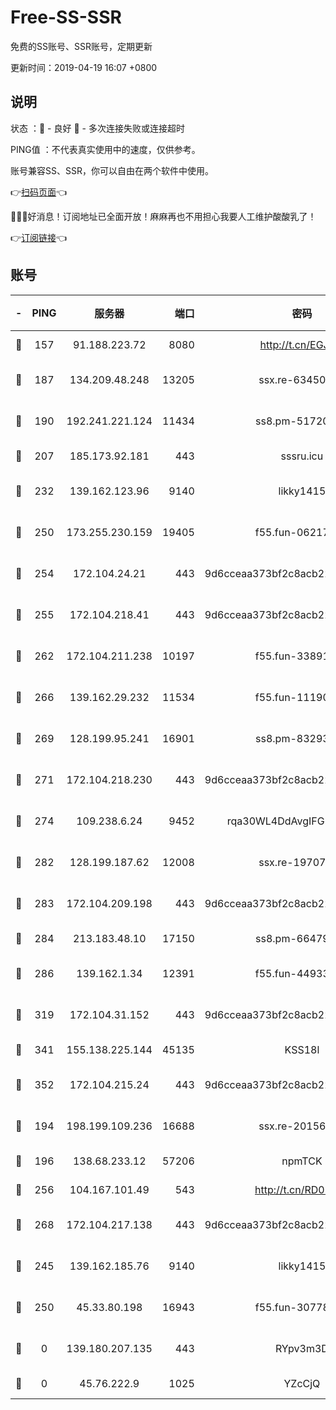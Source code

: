 # Free-SS-SSR

免费的SS账号、SSR账号，定期更新

更新时间：2019-04-19 16:07 +0800

## 说明

状态     ：🙂 - 良好 🙁 - 多次连接失败或连接超时

PING值   ：不代表真实使用中的速度，仅供参考。

账号兼容SS、SSR，你可以自由在两个软件中使用。

👉[扫码页面](https://liesauer.github.io/Free-SS-SSR/)👈

🎉🎉🎉好消息！订阅地址已全面开放！麻麻再也不用担心我要人工维护酸酸乳了！

👉[订阅链接](https://www.liesauer.net/yogurt/subscribe?ACCESS_TOKEN=DAYxR3mMaZAsaqUb)👈

## 账号

|-|PING|服务器|端口|密码|加密方式|区域|
|:----:|:----:|:-----:|-----:|:----:|:----:|:----:|
|🙂|157|91.188.223.72|8080|http://t.cn/EGJIyrl|rc4-md5|RU|
|🙂|187|134.209.48.248|13205|ssx.re-63450110|aes-256-cfb|US|
|🙂|190|192.241.221.124|11434|ss8.pm-51720881|aes-256-cfb|US|
|🙂|207|185.173.92.181|443|sssru.icu|rc4-md5|RU|
|🙂|232|139.162.123.96|9140|likky1415|aes-256-cfb|JP|
|🙂|250|173.255.230.159|19405|f55.fun-06217116|aes-256-cfb|US|
|🙂|254|172.104.24.21|443|9d6cceaa373bf2c8acb22e60b6a58be6|aes-256-cfb|US|
|🙂|255|172.104.218.41|443|9d6cceaa373bf2c8acb22e60b6a58be6|aes-256-cfb|US|
|🙂|262|172.104.211.238|10197|f55.fun-33891548|aes-256-cfb|US|
|🙂|266|139.162.29.232|11534|f55.fun-11190263|aes-256-cfb|SG|
|🙂|269|128.199.95.241|16901|ss8.pm-83293789|aes-256-cfb|SG|
|🙂|271|172.104.218.230|443|9d6cceaa373bf2c8acb22e60b6a58be6|aes-256-cfb|US|
|🙂|274|109.238.6.24|9452|rqa30WL4DdAvgIFG6Fs3znzTa|aes-256-cfb|FR|
|🙂|282|128.199.187.62|12008|ssx.re-19707591|aes-256-cfb|SG|
|🙂|283|172.104.209.198|443|9d6cceaa373bf2c8acb22e60b6a58be6|aes-256-cfb|US|
|🙂|284|213.183.48.10|17150|ss8.pm-66479246|rc4-md5|RU|
|🙂|286|139.162.1.34|12391|f55.fun-44933569|aes-256-cfb|SG|
|🙂|319|172.104.31.152|443|9d6cceaa373bf2c8acb22e60b6a58be6|aes-256-cfb|US|
|🙂|341|155.138.225.144|45135|KSS18l|rc4-md5|US|
|🙂|352|172.104.215.24|443|9d6cceaa373bf2c8acb22e60b6a58be6|aes-256-cfb|US|
|🙂|194|198.199.109.236|16688|ssx.re-20156977|aes-256-cfb|US|
|🙂|196|138.68.233.12|57206|npmTCK|rc4-md5|US|
|🙂|256|104.167.101.49|543|http://t.cn/RD0D7sx|rc4-md5|CA|
|🙂|268|172.104.217.138|443|9d6cceaa373bf2c8acb22e60b6a58be6|aes-256-cfb|US|
|🙁|245|139.162.185.76|9140|likky1415|aes-256-cfb|DE|
|🙁|250|45.33.80.198|16943|f55.fun-30778693|aes-256-cfb|US|
|🙁|0|139.180.207.135|443|RYpv3m3D|aes-256-cfb|JP|
|🙁|0|45.76.222.9|1025|YZcCjQ|rc4-md5|JP|
